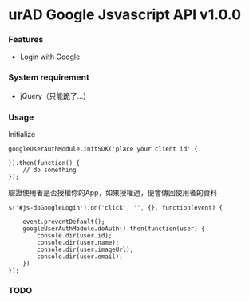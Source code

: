 # urAD Google Jsvascript API v1.0.0

### Features

* Login with Google

### System requirement

* jQuery（只能跪了...）

### Usage

Initialize

```
googleUserAuthModule.initSDK('place your client id',{
		
}).then(function() {
	// do something
});
```

驗證使用者是否授權你的App，如果授權過，便會傳回使用者的資料

```
$('#js-doGoogleLogin').on('click', '', {}, function(event) {

	event.preventDefault();
	googleUserAuthModule.doAuth().then(function(user) {
		console.dir(user.id);
		console.dir(user.name);
		console.dir(user.imageUrl);
		console.dir(user.email);
	})
});
``` 
### TODO